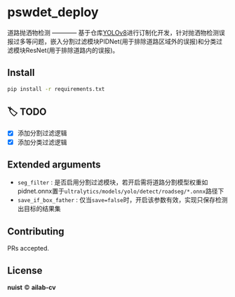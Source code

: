 # pswdet_deploy
道路抛洒物检测 ———— 基于仓库[YOLOv8](https://github.com/ultralytics/ultralytics)进行订制化开发，针对抛洒物检测误报过多等问题，嵌入分割过滤模块PIDNet(用于排除道路区域外的误报)和分类过滤模块ResNet(用于排除道路内的误报)。

## Install
```bash
pip install -r requirements.txt
```

## :label: TODO 
- [x] 添加分割过滤逻辑
- [x] 添加分类过滤逻辑

## Extended arguments
- ```seg_filter``` : 是否启用分割过滤模块，若开启需将道路分割模型权重如pidnet.onnx置于```ultralytics/models/yolo/detect/roadseg/*.onnx```路径下
- ```save_if_box_father``` : 仅当```save=false```时，开启该参数有效，实现只保存检测出目标的结果集

## Contributing
PRs accepted.

## License
**nuist** © **ailab-cv**
